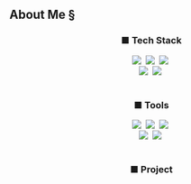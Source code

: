 ## About Me §

<h3 align="center">■ Tech Stack </h3>
<div align="center">
  <img src="https://img.shields.io/badge/-%23000000.svg?style=for-the-badge&logo=c&logoColor=white">&nbsp
  <img src="https://img.shields.io/badge/Python-%23000000.svg?style=for-the-badge&logo=python&logoColor=white">&nbsp
  <img src="https://img.shields.io/badge/VB6-%23000000.svg?style=for-the-badge&logo=visualbasic&logoColor=white">&nbsp
  <br>
  <img src="https://img.shields.io/badge/JS-%23000000.svg?style=for-the-badge&logo=javascript&logoColor=white">&nbsp
  <img src="https://img.shields.io/badge/HTML5-%23000000.svg?style=for-the-badge&logo=HTML5&logoColor=white">&nbsp
</div>
<br>

<h3 align="center">■ Tools</h3>
<div align="center">
  <img src="https://img.shields.io/badge/Git-%23000000.svg?style=for-the-badge&logo=git&logoColor=white">&nbsp
  <img src="https://img.shields.io/badge/GitHub-%23000000.svg?style=for-the-badge&logo=github&logoColor=white">&nbsp
  <img src="https://img.shields.io/badge/bitbucket-%23000000.svg?style=for-the-badge&logo=bitbucket&logoColor=white">&nbsp
  <br>
  <img src="https://img.shields.io/badge/notion-%23000000.svg?style=for-the-badge&logo=notion&logoColor=white">&nbsp
  <img src="https://img.shields.io/badge/jira-%23000000.svg?style=for-the-badge&logo=jira&logoColor=white">&nbsp
</div>
<br>

<h3 align="center">■ Project</h3>
<div align="center">

</div>
<br>
